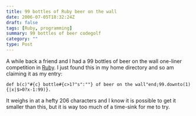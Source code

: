 ```yaml
---
title: 99 bottles of Ruby beer on the wall
date: 2006-07-05T18:32:24Z
draft: false
tags: [Ruby, programming]
summary: 99 bottles of beer codegolf
category: ""
type: Post
---
```


A while back a friend and I had a 99 bottles of beer on the wall one-liner competition in [Ruby](http://ruby-lang.org/ "Ruby"). I just found this in my home directory and so am claiming it as my entry:

`def b(c)"#{c} bottle#{c>1?"s":""} of beer on the wall"end;99.downto(1){|x|$>0?x-1:99)}.`

It weighs in at a hefty 206 characters and I know it is possible to get it smaller than this, but it is way too much of a time-sink for me to try.
